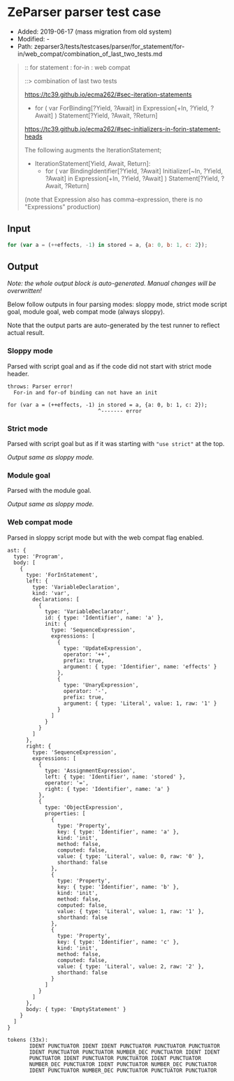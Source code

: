 # ZeParser parser test case

- Added: 2019-06-17 (mass migration from old system)
- Modified: -
- Path: zeparser3/tests/testcases/parser/for_statement/for-in/web_compat/combination_of_last_two_tests.md

> :: for statement : for-in : web compat
> 
> ::> combination of last two tests
> 
> https://tc39.github.io/ecma262/#sec-iteration-statements
> 
> - for ( var ForBinding[?Yield, ?Await] in Expression[+In, ?Yield, ?Await] ) Statement[?Yield, ?Await, ?Return]
> 
> https://tc39.github.io/ecma262/#sec-initializers-in-forin-statement-heads
> 
> The following augments the IterationStatement;
> 
> - IterationStatement[Yield, Await, Return]:
>   - for ( var BindingIdentifier[?Yield, ?Await] Initializer[~In, ?Yield, ?Await] in Expression[+In, ?Yield, ?Await] ) Statement[?Yield, ?Await, ?Return]
> 
> (note that Expression also has comma-expression, there is no "Expressions" production)

## Input

`````js
for (var a = (++effects, -1) in stored = a, {a: 0, b: 1, c: 2});
`````

## Output

_Note: the whole output block is auto-generated. Manual changes will be overwritten!_

Below follow outputs in four parsing modes: sloppy mode, strict mode script goal, module goal, web compat mode (always sloppy).

Note that the output parts are auto-generated by the test runner to reflect actual result.

### Sloppy mode

Parsed with script goal and as if the code did not start with strict mode header.

`````
throws: Parser error!
  For-in and for-of binding can not have an init

for (var a = (++effects, -1) in stored = a, {a: 0, b: 1, c: 2});
                             ^------- error
`````

### Strict mode

Parsed with script goal but as if it was starting with `"use strict"` at the top.

_Output same as sloppy mode._

### Module goal

Parsed with the module goal.

_Output same as sloppy mode._

### Web compat mode

Parsed in sloppy script mode but with the web compat flag enabled.

`````
ast: {
  type: 'Program',
  body: [
    {
      type: 'ForInStatement',
      left: {
        type: 'VariableDeclaration',
        kind: 'var',
        declarations: [
          {
            type: 'VariableDeclarator',
            id: { type: 'Identifier', name: 'a' },
            init: {
              type: 'SequenceExpression',
              expressions: [
                {
                  type: 'UpdateExpression',
                  operator: '++',
                  prefix: true,
                  argument: { type: 'Identifier', name: 'effects' }
                },
                {
                  type: 'UnaryExpression',
                  operator: '-',
                  prefix: true,
                  argument: { type: 'Literal', value: 1, raw: '1' }
                }
              ]
            }
          }
        ]
      },
      right: {
        type: 'SequenceExpression',
        expressions: [
          {
            type: 'AssignmentExpression',
            left: { type: 'Identifier', name: 'stored' },
            operator: '=',
            right: { type: 'Identifier', name: 'a' }
          },
          {
            type: 'ObjectExpression',
            properties: [
              {
                type: 'Property',
                key: { type: 'Identifier', name: 'a' },
                kind: 'init',
                method: false,
                computed: false,
                value: { type: 'Literal', value: 0, raw: '0' },
                shorthand: false
              },
              {
                type: 'Property',
                key: { type: 'Identifier', name: 'b' },
                kind: 'init',
                method: false,
                computed: false,
                value: { type: 'Literal', value: 1, raw: '1' },
                shorthand: false
              },
              {
                type: 'Property',
                key: { type: 'Identifier', name: 'c' },
                kind: 'init',
                method: false,
                computed: false,
                value: { type: 'Literal', value: 2, raw: '2' },
                shorthand: false
              }
            ]
          }
        ]
      },
      body: { type: 'EmptyStatement' }
    }
  ]
}

tokens (33x):
       IDENT PUNCTUATOR IDENT IDENT PUNCTUATOR PUNCTUATOR PUNCTUATOR
       IDENT PUNCTUATOR PUNCTUATOR NUMBER_DEC PUNCTUATOR IDENT IDENT
       PUNCTUATOR IDENT PUNCTUATOR PUNCTUATOR IDENT PUNCTUATOR
       NUMBER_DEC PUNCTUATOR IDENT PUNCTUATOR NUMBER_DEC PUNCTUATOR
       IDENT PUNCTUATOR NUMBER_DEC PUNCTUATOR PUNCTUATOR PUNCTUATOR
`````

